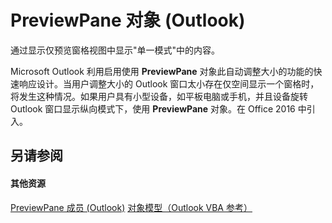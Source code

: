 
# PreviewPane 对象 (Outlook)

通过显示仅预览窗格视图中显示"单一模式"中的内容。

Microsoft Outlook 利用启用使用 **PreviewPane** 对象此自动调整大小的功能的快速响应设计。当用户调整大小的 Outlook 窗口太小存在仅空间显示一个窗格时，将发生这种情况。如果用户具有小型设备，如平板电脑或手机，并且设备旋转 Outlook 窗口显示纵向模式下，使用 **PreviewPane** 对象。在 Office 2016 中引入。

## 另请参阅


#### 其他资源


[PreviewPane 成员 (Outlook)](42ded67c-b3cb-a479-a110-fd3db9548d3b.md)
[对象模型（Outlook VBA 参考）](http://msdn.microsoft.com/library/73221b13-d8d8-99b8-3394-b95dbbfd5ddc%28Office.15%29.aspx)
